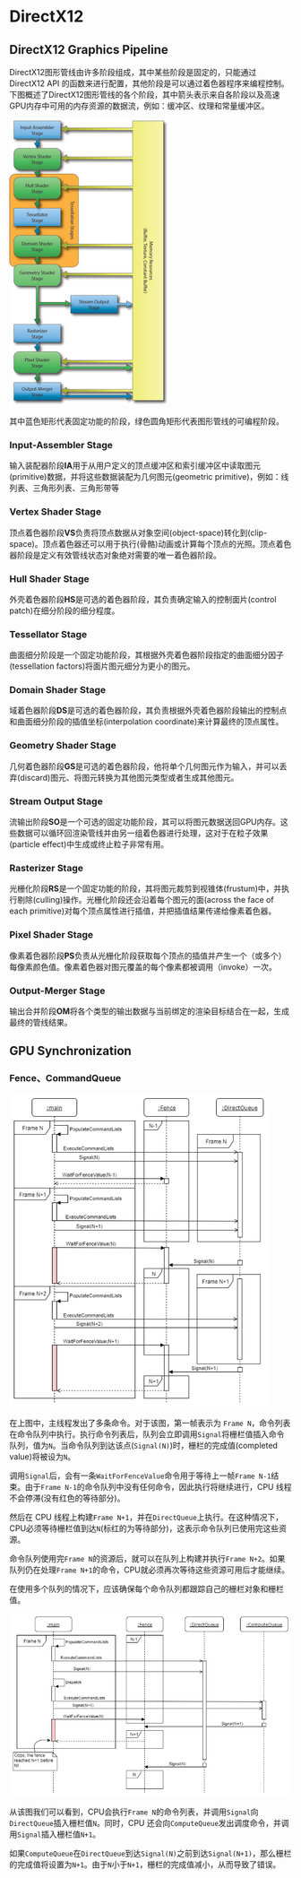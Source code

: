 # DirectX12

## DirectX12 Graphics Pipeline

DirectX12图形管线由许多阶段组成，其中某些阶段是固定的，只能通过DirectX12 API 的函数来进行配置，其他阶段是可以通过着色器程序来编程控制。下图概述了DirectX12图形管线的各个阶段，其中箭头表示来自各阶段以及高速GPU内存中可用的内存资源的数据流，例如：缓冲区、纹理和常量缓冲区。

<img src="Assets\DirectX-11-Rendering-Pipeline.png" alt="DirectX 12 Graphics Pipeline" style="zoom: 50%;" />

其中蓝色矩形代表固定功能的阶段，绿色圆角矩形代表图形管线的可编程阶段。

### Input-Assembler Stage

输入装配器阶段**IA**用于从用户定义的顶点缓冲区和索引缓冲区中读取图元(primitive)数据，并将这些数据装配为几何图元(geometric primitive)，例如：线列表、三角形列表、三角形带等

### Vertex Shader Stage

顶点着色器阶段**VS**负责将顶点数据从对象空间(object-space)转化到(clip-space)。顶点着色器还可以用于执行(骨骼)动画或计算每个顶点的光照。顶点着色器阶段是定义有效管线状态对象绝对需要的唯一着色器阶段。

### Hull Shader Stage

外壳着色器阶段**HS**是可选的着色器阶段，其负责确定输入的控制面片(control patch)在细分阶段的细分程度。

### Tessellator Stage

曲面细分阶段是一个固定功能阶段，其根据外壳着色器阶段指定的曲面细分因子(tessellation factors)将面片图元细分为更小的图元。

### Domain Shader Stage

域着色器阶段**DS**是可选的着色器阶段，其负责根据外壳着色器阶段输出的控制点和曲面细分阶段的插值坐标(interpolation coordinate)来计算最终的顶点属性。

### Geometry Shader Stage

几何着色器阶段**GS**是可选的着色器阶段，他将单个几何图元作为输入，并可以丢弃(discard)图元、将图元转换为其他图元类型或者生成其他图元。

### Stream Output Stage

流输出阶段**SO**是一个可选的固定功能阶段，其可以将图元数据送回GPU内存。这些数据可以循环回渲染管线并由另一组着色器进行处理，这对于在粒子效果(particle effect)中生成或终止粒子非常有用。

### Rasterizer Stage

光栅化阶段**RS**是一个固定功能的阶段，其将图元裁剪到视锥体(frustum)中，并执行剔除(culling)操作。光栅化阶段还会沿着每个图元的面(across the face of each primitive)对每个顶点属性进行插值，并把插值结果传递给像素着色器。

### Pixel Shader Stage

像素着色器阶段**PS**负责从光栅化阶段获取每个顶点的插值并产生一个（或多个）每像素颜色值。像素着色器对图元覆盖的每个像素都被调用（invoke）一次。

### Output-Merger Stage

输出合并阶段**OM**将各个类型的输出数据与当前绑定的渲染目标结合在一起，生成最终的管线结果。

## GPU Synchronization

### Fence、CommandQueue

<img src="Assets\GPU-Synchronization.png" alt="GPU synchronization" style="zoom: 80%;" />

在上图中，主线程发出了多条命令。对于该图，第一帧表示为 `Frame N`，命令列表在命令队列中执行。执行命令列表后，队列会立即调用`Signal`将栅栏值插入命令队列，值为`N`。当命令队列到达该点(`Signal(N)`)时，栅栏的完成值(completed value)将被设为`N`。

调用`Signal`后，会有一条`WaitForFenceValue`命令用于等待上一帧`Frame N-1`结束。由于`Frame N-1`的命令队列中没有任何命令，因此执行将继续进行，CPU 线程不会停滞(没有红色的等待部分)。

然后在 CPU 线程上构建`Frame N+1`，并在`DirectQueue`上执行。在这种情况下，CPU必须等待栅栏值到达`N`(标红的为等待部分)，这表示命令队列已使用完这些资源。

命令队列使用完`Frame N`的资源后，就可以在队列上构建并执行`Frame N+2`。如果队列仍在处理`Frame N+1`的命令，CPU就必须再次等待这些资源可用后才能继续。

在使用多个队列的情况下，应该确保每个命令队列都跟踪自己的栅栏对象和栅栏值。

<img src="Assets\GPU-Synchronization-2.png" alt="GPU Synchronization-2" style="zoom:80%;" />

从该图我们可以看到，CPU会执行`Frame N`的命令列表，并调用`Signal`向`DirectQueue`插入栅栏值`N`。同时，CPU 还会向`ComputeQueue`发出调度命令，并调用`Signal`插入栅栏值`N+1`。

如果`ComputeQueue`在`DirectQueue`到达`Signal(N)`之前到达`Signal(N+1)`，那么栅栏的完成值将设置为`N+1`。由于`N`小于`N+1`，栅栏的完成值减小，从而导致了错误。
